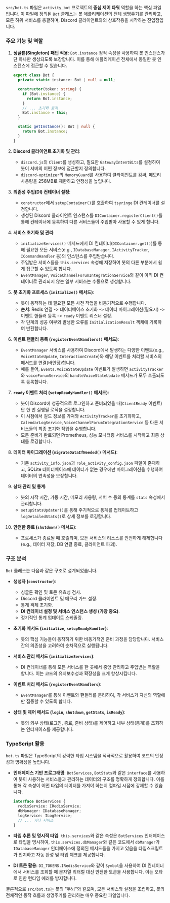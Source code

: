 `src/bot.ts` 파일은 `activity_bot` 프로젝트의 **중심 제어 타워** 역할을 하는 핵심 파일입니다. 이 파일에 정의된 `Bot` 클래스는 봇 애플리케이션의 전체 생명주기를 관리하고, 모든 하위 서비스를 총괄하며, Discord 클라이언트와의 상호작용을 시작하는 진입점입니다.

### 주요 기능 및 역할

1.  **싱글톤(Singleton) 패턴 적용**: `Bot.instance` 정적 속성을 사용하여 봇 인스턴스가 단 하나만 생성되도록 보장합니다. 이를 통해 애플리케이션 전체에서 동일한 봇 인스턴스에 접근할 수 있습니다.

    ```typescript
    export class Bot {
      private static instance: Bot | null = null;

      constructor(token: string) {
        if (Bot.instance) {
          return Bot.instance;
        }
        // ... 초기화 로직
        Bot.instance = this;
      }

      static getInstance(): Bot | null {
        return Bot.instance;
      }
    }
    ```

2.  **Discord 클라이언트 초기화 및 관리**:
    *   `discord.js`의 `Client`를 생성하고, 필요한 `GatewayIntentBits`를 설정하여 봇이 서버의 어떤 정보에 접근할지 정의합니다.
    *   `discord-optimizer`의 `MemoryGuard`를 사용하여 클라이언트를 감싸, 메모리 사용량을 256MB로 제한하고 안정성을 높입니다.

3.  **의존성 주입(DI) 컨테이너 설정**:
    *   `constructor`에서 `setupContainer()`를 호출하여 `tsyringe` DI 컨테이너를 설정합니다.
    *   생성된 Discord 클라이언트 인스턴스를 `DIContainer.registerClient()`를 통해 컨테이너에 등록하여 다른 서비스들이 주입받아 사용할 수 있게 합니다.

4.  **서비스 초기화 및 관리**:
    *   `initializeServices()` 메서드에서 DI 컨테이너(`DIContainer.get()`)를 통해 필요한 모든 서비스(e.g., `IDatabaseManager`, `IActivityTracker`, `ICommandHandler` 등)의 인스턴스를 주입받습니다.
    *   주입받은 서비스들을 `this.services` 속성에 저장하여 봇의 다른 부분에서 쉽게 접근할 수 있도록 합니다.
    *   `EventManager`, `VoiceChannelForumIntegrationService`와 같이 아직 DI 컨테이너로 관리되지 않는 일부 서비스는 수동으로 생성합니다.

5.  **봇 초기화 프로세스 (`initialize()` 메서드)**:
    *   봇이 동작하는 데 필요한 모든 사전 작업을 비동기적으로 수행합니다.
    *   **순서**: Redis 연결 -> 데이터베이스 초기화 -> 데이터 마이그레이션(필요시) -> 이벤트 핸들러 등록 -> `ready` 이벤트 리스너 설정.
    *   각 단계의 성공 여부와 발생한 오류를 `InitializationResult` 객체에 기록하여 반환합니다.

6.  **이벤트 핸들러 등록 (`registerEventHandlers()` 메서드)**:
    *   `EventManager` 서비스를 사용하여 Discord에서 발생하는 다양한 이벤트(e.g., `VoiceStateUpdate`, `InteractionCreate`)와 해당 이벤트를 처리할 서비스의 메서드를 연결(바인딩)합니다.
    *   예를 들어, `Events.VoiceStateUpdate` 이벤트가 발생하면 `activityTracker`와 `voiceForumService`의 `handleVoiceStateUpdate` 메서드가 모두 호출되도록 등록합니다.

7.  **`ready` 이벤트 처리 (`setupReadyHandler()` 메서드)**:
    *   봇이 Discord에 성공적으로 로그인하고 준비되었을 때(`ClientReady` 이벤트) 단 한 번 실행될 로직을 설정합니다.
    *   이 시점에서 길드 정보를 가져와 `ActivityTracker`를 초기화하고, `CalendarLogService`, `VoiceChannelForumIntegrationService` 등 다른 서비스들의 최종 초기화 작업을 수행합니다.
    *   모든 준비가 완료되면 Prometheus, 성능 모니터링 서비스를 시작하고 최종 상태를 로깅합니다.

8.  **데이터 마이그레이션 (`migrateDataIfNeeded()` 메서드)**:
    *   기존 `activity_info.json`과 `role_activity_config.json` 파일이 존재하고, SQLite 데이터베이스에 데이터가 없는 경우에만 마이그레이션을 수행하여 데이터의 연속성을 보장합니다.

9.  **상태 관리 및 통계**:
    *   봇의 시작 시간, 가동 시간, 메모리 사용량, 서버 수 등의 통계를 `stats` 속성에서 관리합니다.
    *   `setupStatsUpdater()`를 통해 주기적으로 통계를 업데이트하고 `logDetailedStats()`로 상세 정보를 로깅합니다.

10. **안전한 종료 (`shutdown()` 메서드)**:
    *   프로세스가 종료될 때 호출되며, 모든 서비스의 리소스를 안전하게 해제합니다 (e.g., 데이터 저장, DB 연결 종료, 클라이언트 파괴).

### 구조 분석

`Bot` 클래스는 다음과 같은 구조로 설계되었습니다.

*   **생성자 (`constructor`)**:
    *   싱글톤 확인 및 토큰 유효성 검사.
    *   Discord 클라이언트 및 메모리 가드 설정.
    *   통계 객체 초기화.
    *   **DI 컨테이너 설정 및 서비스 인스턴스 생성 (가장 중요)**.
    *   정기적인 통계 업데이트 스케줄링.

*   **초기화 메서드 (`initialize`, `setupReadyHandler`)**:
    *   봇의 핵심 기능들이 동작하기 위한 비동기적인 준비 과정을 담당합니다. 서비스 간의 의존성을 고려하여 순차적으로 실행됩니다.

*   **서비스 관리 메서드 (`initializeServices`)**:
    *   DI 컨테이너를 통해 모든 서비스를 한 곳에서 중앙 관리하고 주입받는 역할을 합니다. 이는 코드의 유지보수성과 확장성을 크게 향상시킵니다.

*   **이벤트 처리 메서드 (`registerEventHandlers`)**:
    *   `EventManager`를 통해 이벤트와 핸들러를 분리하여, 각 서비스가 자신의 역할에만 집중할 수 있도록 합니다.

*   **상태 및 제어 메서드 (`login`, `shutdown`, `getStats`, `isReady`)**:
    *   봇의 외부 상태(로그인, 종료, 준비 상태)를 제어하고 내부 상태(통계)를 조회하는 인터페이스를 제공합니다.

### TypeScript 활용

`bot.ts` 파일은 TypeScript의 강력한 타입 시스템을 적극적으로 활용하여 코드의 안정성과 명확성을 높입니다.

- **인터페이스 기반 프로그래밍**: `BotServices`, `BotStats`와 같은 `interface`를 사용하여 봇이 사용하는 서비스들과 관리하는 데이터의 구조를 명확하게 정의합니다. 이를 통해 각 속성이 어떤 타입의 데이터를 가져야 하는지 컴파일 시점에 강제할 수 있습니다.

  ```typescript
  interface BotServices {
    redisService: IRedisService;
    dbManager: IDatabaseManager;
    logService: ILogService;
    // ... 기타 서비스
  }
  ```

- **타입 추론 및 명시적 타입**: `this.services`와 같은 속성은 `BotServices` 인터페이스로 타입을 명시하여, `this.services.dbManager`와 같은 코드에서 `dbManager`가 `IDatabaseManager` 인터페이스에 정의된 메서드들을 가지고 있음을 타입스크립트가 인지하고 자동 완성 및 타입 체크를 제공합니다.

- **DI 토큰 활용**: `DI_TOKENS.IRedisService`와 같이 `Symbol`을 사용하여 DI 컨테이너에서 서비스를 조회할 때 문자열 리터럴 대신 안전한 토큰을 사용합니다. 이는 오타로 인한 런타임 에러를 방지합니다.

결론적으로 `src/bot.ts`는 봇의 "두뇌"와 같으며, 모든 서비스와 설정을 조립하고, 봇의 전체적인 동작 흐름과 생명주기를 관리하는 매우 중요한 파일입니다.